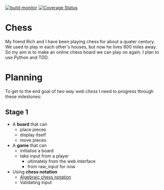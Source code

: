 [![build monitor](https://travis-ci.org/tomviner/chess.svg "build monitor")](https://travis-ci.org/tomviner/chess)
[![Coverage Status](https://coveralls.io/repos/tomviner/chess/badge.png?branch=master)](https://coveralls.io/r/tomviner/chess?branch=master)

Chess
=====

My friend Rich and I have been playing chess for about a quater century.
We used to play in each other's houses, but now he lives 600 miles away.
So my aim is to make an online chess board we can play on again.
I plan to use Python and TDD.

Planning
========

To get to the end goal of _two way web chess_ I need to progress through these milestones:

Stage 1
-------

- A **board** that can
    - place pieces
    - display itself
    - move pieces
- A **game** that can
    - initialise a board
    - take input from a player
        - ultimately from the web interface
        - from raw_input for now
- Using **chess notation**
    - [Algebraic chess notation](http://en.wikipedia.org/wiki/Algebraic_chess_notation)
    - Validating input